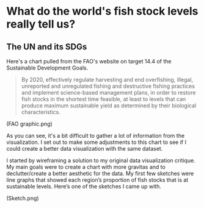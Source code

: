 # What do the world's fish stock levels really tell us?
## The UN and its SDGs
Here's a chart pulled from the FAO's website on target 14.4 of the Sustainable Development Goals.

> By 2020, effectively regulate harvesting and end overfishing, illegal, unreported and unregulated fishing and destructive fishing practices and implement science-based management plans, in order to restore fish stocks in the shortest time feasible, at least to levels that can produce maximum sustainable yield as determined by their biological characteristics.
> 
(FAO graphic.png)

As you can see, it's a bit difficult to gather a lot of information from the visualization. I set out to make some adjustments to this chart to see if I could create a better data visualization with the same dataset.

I started by wireframing a solution to my original data visualization critique. My main goals were to create a chart with more gravitas and to declutter/create a better aesthetic for the data. My first few sketches were line graphs that showed each region’s proportion of fish stocks that is at sustainable levels. Here’s one of the sketches I came up with.

(Sketch.png)
